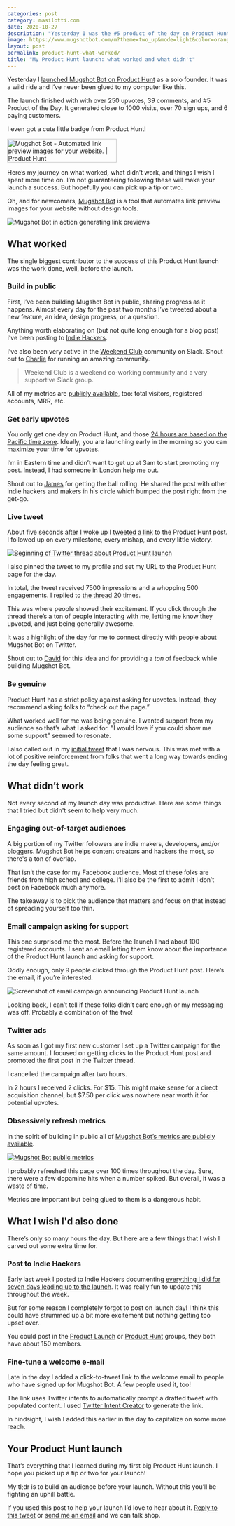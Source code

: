 ```yaml
---
categories: post
category: masilotti.com
date: 2020-10-27
description: "Yesterday I was the #5 product of the day on Product Hunt. Here's what I learned."
image: https://www.mugshotbot.com/m?theme=two_up&mode=light&color=orange&pattern=diagonal_lines&image=9328d9e0&url=https://masilotti.com/product-hunt-what-worked
layout: post
permalink: product-hunt-what-worked/
title: "My Product Hunt launch: what worked and what didn't"
---
```


Yesterday I [launched Mugshot Bot on Product Hunt](https://www.producthunt.com/posts/mugshot-bot) as a solo founder. It was a wild ride and I’ve never been glued to my computer like this.

The launch finished with with over 250 upvotes, 39 comments, and #5 Product of the Day. It generated close to 1000 visits, over 70 sign ups, and 6 paying customers.

I even got a cute little badge from Product Hunt!

<a href="https://www.producthunt.com/posts/mugshot-bot?utm_source=badge-top-post-badge&utm_medium=badge&utm_souce=badge-mugshot-bot" target="_blank"><img src="https://api.producthunt.com/widgets/embed-image/v1/top-post-badge.svg?post_id=271792&theme=light&period=daily" alt="Mugshot Bot - Automated link preview images for your website. | Product Hunt" style="width: 250px; height: 54px;" width="250" height="54" /></a>

Here’s my journey on what worked, what didn’t work, and things I wish I spent more time on. I’m not guaranteeing following these will make your launch a success. But hopefully you can pick up a tip or two.

Oh, and for newcomers, [Mugshot Bot](https://www.mugshotbot.com) is a tool that automates link preview images for your website without design tools.

<div class="max-w-xl mx-auto">
  <img src="/images/mugshotbot.gif" alt="Mugshot Bot in action generating link previews" />
</div>

## What worked

The single biggest contributor to the success of this Product Hunt launch was the work done, well, before the launch.

### Build in public

First, I’ve been building Mugshot Bot in public, sharing progress as it happens. Almost every day for the past two months I’ve tweeted about a new feature, an idea, design progress, or a question.

Anything worth elaborating on (but not quite long enough for a blog post) I’ve been posting to [Indie Hackers](https://www.indiehackers.com/joemasilotti). 

I’ve also been very active in the [Weekend Club](https://www.weekendclub.co) community on Slack. Shout out to [Charlie](https://twitter.com/charlierward) for running an amazing community.

> Weekend Club is a weekend co-working community and a very supportive Slack group.

All of my metrics are [publicly available](https://www.mugshotbot.com/stats/), too: total visitors, registered accounts, MRR, etc.

### Get early upvotes

You only get one day on Product Hunt, and those [24 hours are based on the Pacific time zone](https://blog.producthunt.com/how-to-launch-on-product-hunt-7c1843e06399). Ideally, you are launching early in the morning so you can maximize your time for upvotes.

I’m in Eastern time and didn’t want to get up at 3am to start promoting my post. Instead, I had someone in London help me out.

Shout out to [James](https://twitter.com/jmckinven) for getting the ball rolling. He shared the post with other indie hackers and makers in his circle which bumped the post right from the get-go.

### Live tweet

About five seconds after I woke up I [tweeted a link](https://twitter.com/joemasilotti/status/1320674419077910530) to the Product Hunt post. I followed up on every milestone, every mishap, and every little victory.

<div class="max-w-xl mx-auto">
  <a href="https://twitter.com/joemasilotti/status/1320674419077910530">
  <img src="/images/mugshotbot-tweet-thread.png" alt="Beginning of Twitter thread about Product Hunt launch" class="rounded-lg shadow-lg"/>
  </a>
</div>

I also pinned the tweet to my profile and set my URL to the Product Hunt page for the day.

In total, the tweet received 7500 impressions and a whopping 500 engagements. I replied to [the thread](https://twitter.com/joemasilotti/status/1320674419077910530) 20 times.

This was where people showed their excitement. If you click through the thread there’s a ton of people interacting with me, letting me know they upvoted, and just being generally awesome.

It was a highlight of the day for me to connect directly with people about Mugshot Bot on Twitter.

Shout out to [David](https://twitter.com/panphora) for this idea and for providing a *ton* of feedback while building Mugshot Bot.

### Be genuine

Product Hunt has a strict policy against asking for upvotes. Instead, they recommend asking folks to “check out the page.”

What worked well for me was being genuine. I wanted support from my audience so that’s what I asked for. "I would love if you could show me some support" seemed to resonate.

I also called out in my [initial tweet](https://twitter.com/joemasilotti/status/1320674419077910530) that I was nervous. This was met with a lot of positive reinforcement from folks that went a long way towards ending the day feeling great.

## What didn’t work

Not every second of my launch day was productive. Here are some things that I tried but didn't seem to help very much.

### Engaging out-of-target audiences

A big portion of my Twitter followers are indie makers, developers, and/or bloggers. Mugshot Bot helps content creators and hackers the most, so there's a ton of overlap.

That isn’t the case for my Facebook audience. Most of these folks are friends from high school and college. I’ll also be the first to admit I don’t post on Facebook much anymore.

The takeaway is to pick the audience that matters and focus on that instead of spreading yourself too thin.

### Email campaign asking for support

This one surprised me the most. Before the launch I had about 100 registered accounts. I sent an email letting them know about the importance of the Product Hunt launch and asking for support.

Oddly enough, only 9 people clicked through the Product Hunt post. Here’s the email, if you’re interested.

<img src="/images/product-hunt-launch-email.jpeg" alt="Screenshot of email campaign announcing Product Hunt launch" class="rounded-lg shadow-lg" />

Looking back, I can’t tell if these folks didn’t care enough or my messaging was off. Probably a combination of the two!

### Twitter ads

As soon as I got my first new customer I set up a Twitter campaign for the same amount. I focused on getting clicks to the Product Hunt post and promoted the first post in the Twitter thread.

I cancelled the campaign after two hours.

In 2 hours I received 2 clicks. For $15. This might make sense for a direct acquisition channel, but $7.50 per click was nowhere near worth it for potential upvotes.

### Obsessively refresh metrics

In the spirit of building in public all of [Mugshot Bot’s metrics are publicly available](https://www.mugshotbot.com/stats/).

<div class="max-w-xl mx-auto">
  <a href="https://www.mugshotbot.com/stats">
  <img src="/images/mugshotbot-stats.png" alt="Mugshot Bot public metrics" class="rounded-lg shadow-lg"/>
  </a>
</div>

I probably refreshed this page over 100 times throughout the day. Sure, there were a few dopamine hits when a number spiked. But overall, it was a waste of time.

Metrics are important but being glued to them is a dangerous habit.

## What I wish I'd also done

There’s only so many hours the day. But here are a few things that I wish I carved out some extra time for.

### Post to Indie Hackers

Early last week I posted to Indie Hackers documenting [everything I did for seven days leading up to the launch](https://www.indiehackers.com/post/my-prep-for-a-product-hunt-launch-on-monday-66f2757c1f). It was really fun to update this throughout the week.

But for some reason I completely forgot to post on launch day! I think this could have strummed up a bit more excitement but nothing getting too upset over.

You could post in the [Product Launch](https://www.indiehackers.com/group/product-launch)  or [Product Hunt](https://www.indiehackers.com/group/product-hunt) groups, they both have about 150 members.

### Fine-tune a welcome e-mail

Late in the day I added a click-to-tweet link to the welcome email to people who have signed up for Mugshot Bot. A few people used it, too!

The link uses Twitter intents to automatically prompt a drafted tweet with populated content. I used [Twitter Intent Creator](https://tech.cymi.org/tweet-intents) to generate the link.

In hindsight, I wish I added this earlier in the day to capitalize on some more reach.

## Your Product Hunt launch

That’s everything that I learned during my first big Product Hunt launch. I hope you picked up a tip or two for your launch!

My tl;dr is to build an audience before your launch. Without this you’ll be fighting an uphill battle.

If you used this post to help your launch I’d love to hear about it. [Reply to this tweet](https://twitter.com/joemasilotti/status/1321129876938649600) or [send me an email](mailto:joe@masilotti.com) and we can talk shop.
